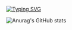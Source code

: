 [![Typing SVG](https://readme-typing-svg.herokuapp.com?font=jetbrains+mono&size=23&color=BB9AF7&background=414868&width=500&lines=Adri%C3%A0+Juanola+-%3E+Devops+Engineer+%3C3)](https://git.io/typing-svg)

![Anurag's GitHub stats](https://github-readme-stats.vercel.app/api?username=killersalt&show_icons=true&theme=tokyonight&count_private=true)
